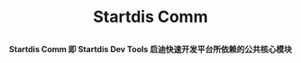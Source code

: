 <h1 align="center" style="margin: 30px 0 30px; font-weight: bold;">Startdis Comm</h1>
<h4 align="center">Startdis Comm 即 Startdis Dev Tools 启迪快速开发平台所依赖的公共核心模块</h4>
